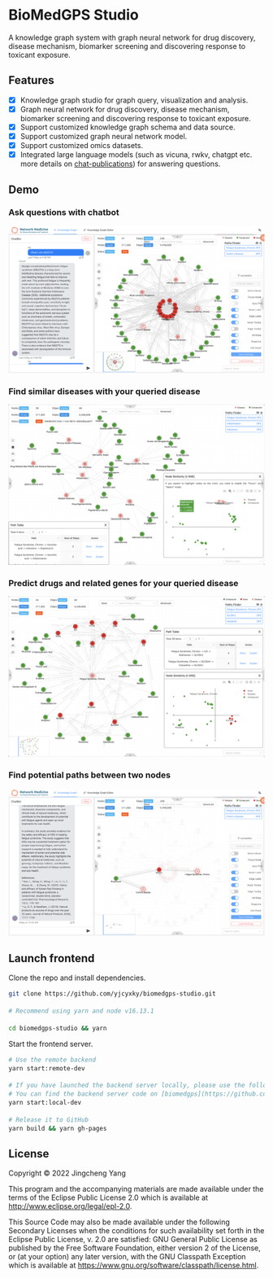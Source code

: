 # BioMedGPS Studio

A knowledge graph system with graph neural network for drug discovery, disease mechanism, biomarker screening and discovering response to toxicant exposure.

## Features

- [x] Knowledge graph studio for graph query, visualization and analysis.
- [x] Graph neural network for drug discovery, disease mechanism, biomarker screening and discovering response to toxicant exposure.
- [x] Support customized knowledge graph schema and data source.
- [x] Support customized graph neural network model.
- [x] Support customized omics datasets.
- [x] Integrated large language models (such as vicuna, rwkv, chatgpt etc. more details on [chat-publications](https://github.com/yjcyxky/chat-publications)) for answering questions.

## Demo

### Ask questions with chatbot

![chatbot](./public/assets/chatbot.png)

### Find similar diseases with your queried disease

![disease](./public/assets/disease-similarities.png)

### Predict drugs and related genes for your queried disease

![disease](./public/assets/drug-targets-genes.png)

### Find potential paths between two nodes

![path](./public/assets/path.png)

## Launch frontend

Clone the repo and install dependencies.

```bash
git clone https://github.com/yjcyxky/biomedgps-studio.git

# Recommend using yarn and node v16.13.1

cd biomedgps-studio && yarn
```

Start the frontend server.

```bash
# Use the remote backend
yarn start:remote-dev

# If you have launched the backend server locally, please use the following command.
# You can find the backend server code on [biomedgps](https://github.com/yjcyxky/biomedgps) or [rapex](https://github.com/yjcyxky/rapex)
yarn start:local-dev

# Release it to GitHub
yarn build && yarn gh-pages
```

## License

Copyright © 2022 Jingcheng Yang

This program and the accompanying materials are made available under the terms of the Eclipse Public License 2.0 which is available at http://www.eclipse.org/legal/epl-2.0.

This Source Code may also be made available under the following Secondary Licenses when the conditions for such availability set forth in the Eclipse Public License, v. 2.0 are satisfied: GNU General Public License as published by the Free Software Foundation, either version 2 of the License, or (at your option) any later version, with the GNU Classpath Exception which is available at https://www.gnu.org/software/classpath/license.html.
